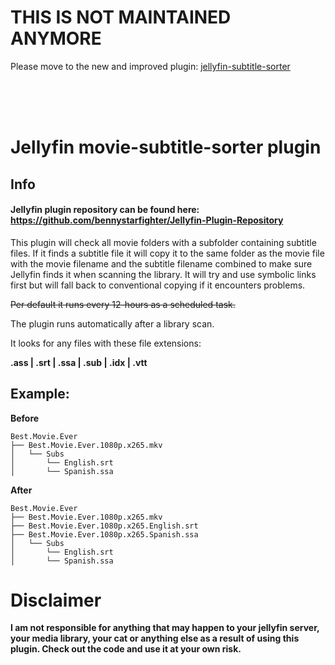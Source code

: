 # THIS IS NOT MAINTAINED ANYMORE

Please move to the new and improved plugin: [jellyfin-subtitle-sorter](https://github.com/bennystarfighter/jellyfin-subtitle-sorter)

<br><br><br>
# Jellyfin movie-subtitle-sorter plugin

## Info

#### Jellyfin plugin repository can be found here: https://github.com/bennystarfighter/Jellyfin-Plugin-Repository

This plugin will check all movie folders with a subfolder containing subtitle files.
If it finds a subtitle file it will copy it to the same folder as the movie file with the movie filename and the subtitle filename combined to make sure Jellyfin finds it when scanning the library.
It will try and use symbolic links first but will fall back to conventional copying if it encounters problems.

~~Per default it runs every 12-hours as a scheduled task.~~

The plugin runs automatically after a library scan.

It looks for any files with these file extensions: 

**.ass | .srt | .ssa | .sub | .idx | .vtt**

## Example:
**Before**
```
Best.Movie.Ever
├── Best.Movie.Ever.1080p.x265.mkv
│   └── Subs
│       └── English.srt
│       └── Spanish.ssa
```

**After**
```
Best.Movie.Ever
├── Best.Movie.Ever.1080p.x265.mkv
├── Best.Movie.Ever.1080p.x265.English.srt
├── Best.Movie.Ever.1080p.x265.Spanish.ssa
│   └── Subs
│       └── English.srt
│       └── Spanish.ssa
```

# Disclaimer
**I am not responsible for anything that may happen to your jellyfin server, your media library, 
your cat or anything else as a result of using this plugin.
Check out the code and use it at your own risk.**
